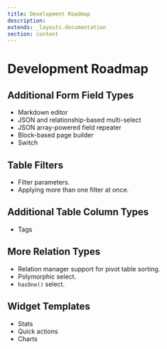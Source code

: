 ```yaml
---
title: Development Roadmap
description:
extends: _layouts.documentation
section: content
---
```


# Development Roadmap

## Additional Form Field Types

- Markdown editor
- JSON and relationship-based multi-select
- JSON array-powered field repeater
- Block-based page builder
- Switch

## Table Filters
- Filter parameters.
- Applying more than one filter at once.

## Additional Table Column Types

- Tags

## More Relation Types

- Relation manager support for pivot table sorting.
- Polymorphic select.
- `hasOne()` select.

## Widget Templates

- Stats
- Quick actions
- Charts
